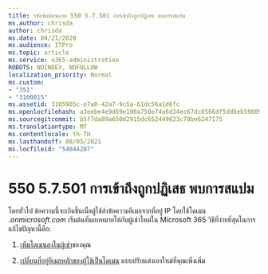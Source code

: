 ```yaml
---
title: รหัสข้อผิดพลาด 550 5.7.501 การเข้าถึงถูกปฏิเสธ พบการสแปม
ms.author: chrisda
author: chrisda
ms.date: 04/21/2020
ms.audience: ITPro
ms.topic: article
ms.service: o365-administration
ROBOTS: NOINDEX, NOFOLLOW
localization_priority: Normal
ms.custom:
- "351"
- "3100015"
ms.assetid: 3105905c-e7a0-42a7-9c5a-61dc56a1d6fc
ms.openlocfilehash: a3eebe4e9d69e100a750e74a6d34ec67dc0566df5dd6eb59809adb07ed8a682f
ms.sourcegitcommit: b5f7da89a650d2915dc652449623c78be6247175
ms.translationtype: MT
ms.contentlocale: th-TH
ms.lasthandoff: 08/05/2021
ms.locfileid: "54044287"
---
```

# <a name="550-57501-access-denied-spam-abuse-detected"></a>550 5.7.501 การเข้าถึงถูกปฏิเสธ พบการสแปม

โดยทั่วไป ข้อความนี้จะเกิดขึ้นเมื่อผู้ใช้ส่งข้อความอีเมลจากที่อยู่ IP โดยใช้โดเมน *.onmicrosoft.com* เริ่มต้นที่มอบหมายให้กับผู้เช่าใหม่ใน Microsoft 365 วิธีที่ง่ายที่สุดในการแก้ไขปัญหานี้คือ:

1. [เพิ่มโดเมนลงในผู้เช่า](https://docs.microsoft.com/microsoft-365/admin/setup/add-domain)ของคุณ

2. [เปลี่ยนที่อยู่อีเมลหลักของผู้ใช้เป็นโดเมน](https://docs.microsoft.com/microsoft-365/admin/add-users/change-a-user-name-and-email-address) แบบปรับแต่งเองใหม่ที่คุณเพิ่งเพิ่ม
